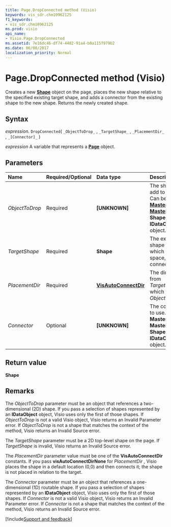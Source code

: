 ```yaml
---
title: Page.DropConnected method (Visio)
keywords: vis_sdr.chm10962125
f1_keywords:
- vis_sdr.chm10962125
ms.prod: visio
api_name:
- Visio.Page.DropConnected
ms.assetid: 7e16dc46-df74-4482-91a4-b0a115f979b2
ms.date: 06/08/2017
localization_priority: Normal
---
```



# Page.DropConnected method (Visio)

Creates a new  **[Shape](Visio.Shape.md)** object on the page, places the new shape relative to the specified existing target shape, and adds a connector from the existing shape to the new shape. Returns the newly created shape.


## Syntax

_expression_. `DropConnected`( `_ObjectToDrop_` , `_TargetShape_` , `_PlacementDir_` , `_[Connector]_` )

_expression_ A variable that represents a **[Page](Visio.Page.md)** object.


## Parameters



|Name|Required/Optional|Data type|Description|
|:-----|:-----|:-----|:-----|
| _ObjectToDrop_|Required| **[UNKNOWN]**|The shape to add to the page. Can be a  **[Master](Visio.Master.md)**, **[MasterShortcut](Visio.MasterShortcut.md)**, **Shape**, or an **IDataObject** object.|
| _TargetShape_|Required| **Shape**|The existing shape from which to align, space, and connect.|
| _PlacementDir_|Required| **[VisAutoConnectDir](Visio.visautoconnectdir.md)**|The direction from  _TargetShape_ in which to place _ObjectToDrop_.|
| _Connector_|Optional| **[UNKNOWN]**|The connector to use. Can be a  **Master**, **MasterShortcut**, **Shape**, or an **IDataObject** object.|

## Return value

 **Shape**


## Remarks

The  _ObjectToDrop_ parameter must be an object that references a two-dimensional (2D) shape. If you pass a selection of shapes represented by an **IDataObject** object, Visio uses only the first of those shapes. If _ObjectToDrop_ is not a valid Visio object, Visio returns an Invalid Parameter error. If _ObjectToDrop_ is not a shape that matches the context of the method, Visio returns an Invalid Source error.

The  _TargetShape_ parameter must be a 2D top-level shape on the page. If _TargetShape_ is invalid, Visio returns an Invalid Source error.

The  _PlacementDir_ parameter value must be one of the **VisAutoConnectDir** constants. If you pass **visAutoConnectDirNone** for _PlacementDir_ , Visio places the shape in a default location (0,0) and then connects it; the shape is not placed in relation to the target.

The  _Connector_ parameter must be an object that references a one-dimensional (1D) routable shape. If you pass a selection of shapes represented by an **IDataObject** object, Visio uses only the first of those shapes. If _Connector_ is not a valid Visio object, Visio returns an Invalid Parameter error. If _Connector_ is not a shape that matches the context of the method, Visio returns an Invalid Source error.

[!include[Support and feedback](~/includes/feedback-boilerplate.md)]